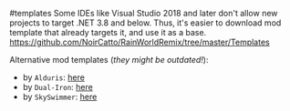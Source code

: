 #templates
Some IDEs like Visual Studio 2018 and later don't allow new projects to target .NET 3.8 and below. Thus, it's easier to download mod template that already targets it, and use it as a base.
https://github.com/NoirCatto/RainWorldRemix/tree/master/Templates

Alternative mod templates (*they might be outdated!*):
- by `Alduris`: [here](https://github.com/alduris/TemplateMod)
- by `Dual-Iron`: [here](https://github.com/Dual-Iron/TestMod)
- by `SkySwimmer`: [here](https://github.com/SkySwimmer/RemixModTemplate)